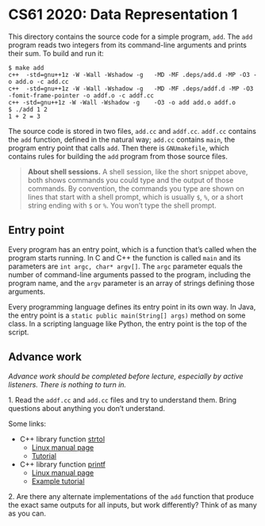CS61 2020: Data Representation 1
================================

This directory contains the source code for a simple program, `add`.
The `add` program reads two integers from its command-line arguments
and prints their sum. To build and run it:

```shellsession
$ make add
c++  -std=gnu++1z -W -Wall -Wshadow -g   -MD -MF .deps/add.d -MP -O3 -o add.o -c add.cc
c++  -std=gnu++1z -W -Wall -Wshadow -g   -MD -MF .deps/addf.d -MP -O3 -fomit-frame-pointer -o addf.o -c addf.cc
c++ -std=gnu++1z -W -Wall -Wshadow -g    -O3 -o add add.o addf.o
$ ./add 1 2
1 + 2 = 3
```

The source code is stored in two files, `add.cc` and `addf.cc`. `addf.cc`
contains the `add` function, defined in the natural way; `add.cc` contains
`main`, the program entry point that calls `add`. Then there is `GNUmakefile`,
which contains rules for building the `add` program from those source files.

> **About shell sessions.** A shell session, like the short snippet above,
> both shows commands you could type and the output of those commands. By
> convention, the commands you type are shown on lines that start with a shell
> prompt, which is usually `$`, `%`, or a short string ending with `$` or `%`.
> You won’t type the shell prompt.

Entry point
-----------

Every program has an entry point, which is a function that’s called when the
program starts running. In C and C++ the function is called `main` and its
parameters are `int argc, char* argv[]`. The `argc` parameter equals the
number of command-line arguments passed to the program, including the program
name, and the `argv` parameter is an array of strings defining those
arguments.

Every programming language defines its entry point in its own way. In Java,
the entry point is a `static public main(String[] args)` method on some class.
In a scripting language like Python, the entry point is the top of the script.

Advance work
------------

*Advance work should be completed before lecture, especially by active
listeners. There is nothing to turn in.*

1\. Read the `addf.cc` and `add.cc` files and try to understand them. Bring
questions about anything you don’t understand.

Some links:
* C++ library function [strtol](https://en.cppreference.com/w/cpp/string/byte/strtol)
    * [Linux manual page](https://man7.org/linux/man-pages/man3/strtol.3.html)
    * [Tutorial](https://www.tutorialspoint.com/c_standard_library/c_function_strtol.htm)
* C++ library function [printf](https://en.cppreference.com/w/cpp/io/c/fprintf)
    * [Linux manual page](https://man7.org/linux/man-pages/man3/printf.3.html)
    * [Example tutorial](https://www.cprogramming.com/tutorial/printf-format-strings.html)

2\. Are there any alternate implementations of the `add` function that produce
the exact same outputs for all inputs, but work differently? Think of as many
as you can.

